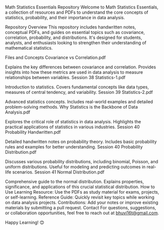 Math Statistics Essentials Repository
Welcome to Math Statistics Essentials, a collection of resources and PDFs to understand the core concepts of statistics, probability, and their importance in data analysis.

Repository Overview
This repository includes handwritten notes, conceptual PDFs, and guides on essential topics such as covariance, correlation, probability, and distributions. It's designed for students, analysts, and enthusiasts looking to strengthen their understanding of mathematical statistics.

Files and Concepts
Covariance vs Correlation.pdf

Explains the key differences between covariance and correlation.
Provides insights into how these metrics are used in data analysis to measure relationships between variables.
Session 38 Statistics-1.pdf

Introduction to statistics.
Covers fundamental concepts like data types, measures of central tendency, and variability.
Session 39 Statistics-2.pdf

Advanced statistics concepts.
Includes real-world examples and detailed problem-solving methods.
Why Statistics is the Backbone of Data Analysis.pdf

Explores the critical role of statistics in data analysis.
Highlights the practical applications of statistics in various industries.
Session 40 Probability Handwritten.pdf

Detailed handwritten notes on probability theory.
Includes basic probability rules and examples for better understanding.
Session 40 Probability Distribution.pdf

Discusses various probability distributions, including binomial, Poisson, and uniform distributions.
Useful for modeling and predicting outcomes in real-life scenarios.
Session 41 Normal Distribution.pdf

Comprehensive guide to the normal distribution.
Explains properties, significance, and applications of this crucial statistical distribution.
How to Use
Learning Resource: Use the PDFs as study material for exams, projects, or self-learning.
Reference Guide: Quickly revisit key topics while working on data analysis projects.
Contributions: Add your notes or improve existing materials by submitting a pull request.
Contact
For questions, suggestions, or collaboration opportunities, feel free to reach out at bhuvi16t@gmail.com.

Happy Learning! 😊
